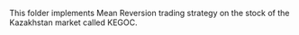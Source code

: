 This folder implements Mean Reversion trading strategy on the stock of the Kazakhstan market called KEGOC. 
